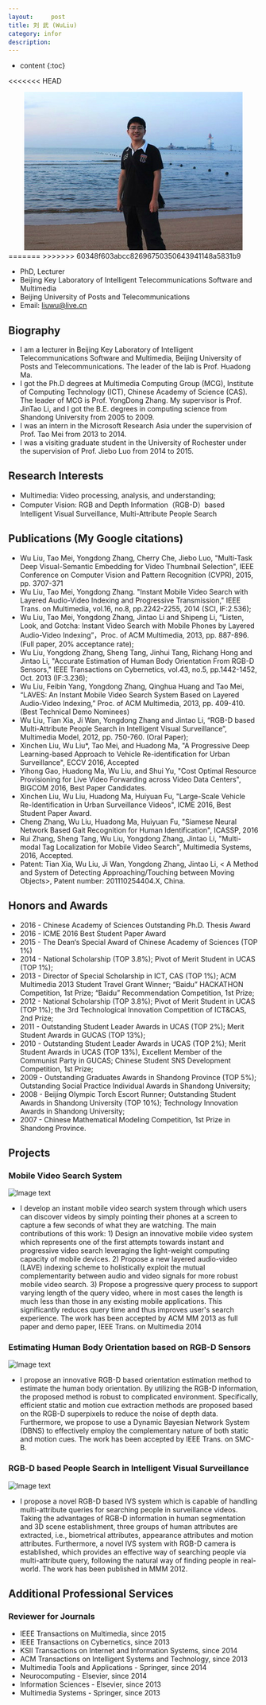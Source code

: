 ```yaml
---
layout:     post
title: 刘 武 (WuLiu)   
category: infor
description: 
---
```

* content
{:toc}

<<<<<<< HEAD
<center><img src="/images/liuwu.jpg"  /></center>
=======
>>>>>>> 60348f603abcc82696750350643941148a5831b9


* PhD, Lecturer
* Beijing Key Laboratory of Intelligent Telecommunications Software and Multimedia
* Beijing University of Posts and Telecommunications
* Email: liuwu@live.cn
## Biography
* I am a lecturer in Beijing Key Laboratory of Intelligent Telecommunications Software and Multimedia, Beijing University of Posts and Telecommunications. The leader of the lab is Prof. Huadong Ma. 
* I got the Ph.D degrees at Multimedia Computing Group (MCG), Institute of Computing Technology (ICT), Chinese Academy of Science (CAS). The leader of MCG is Prof. YongDong Zhang. My supervisor is Prof. JinTao Li, and I got the B.E. degrees in computing science from Shandong University from 2005 to 2009.
* I was an intern in the Microsoft Research Asia under the supervision of Prof. Tao Mei from 2013 to 2014.
* I was a visiting graduate student in the University of Rochester under the supervision of Prof. Jiebo Luo from 2014 to 2015.

## Research Interests
* Multimedia: Video processing, analysis, and understanding;
* Computer Vision: RGB and Depth Information（RGB-D）based Intelligent Visual Surveillance, Multi-Attribute People Search

## Publications  (My Google citations)
* Wu Liu, Tao Mei, Yongdong Zhang, Cherry Che, Jiebo Luo, "Multi-Task Deep Visual-Semantic Embedding for Video Thumbnail Selection", IEEE Conference on Computer Vision and Pattern Recognition (CVPR), 2015, pp. 3707-371
* Wu Liu, Tao Mei, Yongdong Zhang. "Instant Mobile Video Search with Layered Audio-Video Indexing and Progressive Transmission," IEEE Trans. on Multimedia, vol.16, no.8, pp.2242-2255, 2014 (SCI, IF:2.536);
* Wu Liu, Tao Mei, Yongdong Zhang, Jintao Li and Shipeng Li, “Listen, Look, and Gotcha: Instant Video Search with Mobile Phones by Layered Audio-Video Indexing”，Proc. of ACM Multimedia, 2013, pp. 887-896. (Full paper, 20% acceptance rate);
* Wu Liu, Yongdong Zhang, Sheng Tang, Jinhui Tang, Richang Hong and Jintao Li, "Accurate Estimation of Human Body Orientation From RGB-D Sensors," IEEE Transactions on Cybernetics, vol.43, no.5, pp.1442-1452, Oct. 2013 (IF:3.236);
* Wu Liu, Feibin Yang, Yongdong Zhang, Qinghua Huang and Tao Mei, “LAVES: An Instant Mobile Video Search System Based on Layered Audio-Video Indexing,” Proc. of ACM Multimedia, 2013, pp. 409-410. (Best Technical Demo Nominees)
* Wu Liu, Tian Xia, Ji Wan, Yongdong Zhang and Jintao Li, “RGB-D based Multi-Attribute People Search in Intelligent Visual Surveillance”, Multimedia Model, 2012, pp. 750-760. (Oral Paper);
* Xinchen Liu, Wu Liu*, Tao Mei, and Huadong Ma, "A Progressive Deep Learning-based Approach to Vehicle Re-identification for Urban Surveillance", ECCV 2016, Accepted
* Yihong Gao, Huadong Ma, Wu Liu, and Shui Yu, "Cost Optimal Resource Provisioning for Live Video Forwarding across Video Data Centers", BIGCOM 2016, Best Paper Candidates.
* Xinchen Liu, Wu Liu, Huadong Ma, Huiyuan Fu, "Large-Scale Vehicle Re-Identification in Urban Surveillance Videos", ICME 2016, Best Student Paper Award.
* Cheng Zhang, Wu Liu, Huadong Ma, Huiyuan Fu, "Siamese Neural Network Based Gait Recognition for Human Identification", ICASSP, 2016
* Rui Zhang, Sheng Tang, Wu Liu, Yongdong Zhang, Jintao Li, "Multi-modal Tag Localization for Mobile Video Search", Multimedia Systems, 2016, Accepted.
* Patent: Tian Xia, Wu Liu, Ji Wan, Yongdong Zhang, Jintao Li, < A Method and System of Detecting Approaching/Touching between Moving Objects>, Patent number: 201110254404.X, China.﻿

## Honors and Awards
* 2016 - Chinese Academy of Sciences Outstanding Ph.D. Thesis Award
* 2016 - ICME 2016 Best Student Paper Award
* 2015 - The Dean‘s Special Award of Chinese Academy of Sciences (TOP 1%)
* 2014 - National Scholarship (TOP 3.8%); Pivot of Merit Student in UCAS (TOP 1%); 
* 2013 - Director of Special Scholarship in ICT, CAS (TOP 1%); ACM Multimedia 2013 Student Travel Grant Winner; “Baidu” HACKATHON Competition, 1st Prize; “Baidu” Recommendation Competition, 1st Prize; 
* 2012 - National Scholarship (TOP 3.8%); Pivot of Merit Student in UCAS (TOP 1%); the 3rd Technological Innovation Competition of ICT&CAS, 2nd Prize;
* 2011 - Outstanding Student Leader Awards in UCAS (TOP 2%); Merit Student Awards in GUCAS (TOP 13%);
* 2010 - Outstanding Student Leader Awards in UCAS (TOP 2%); Merit Student Awards in UCAS (TOP 13%), Excellent Member of the Communist Party in GUCAS; Chinese Student SNS Development Competition, 1st Prize;
* 2009 - Outstanding Graduates Awards in Shandong Province (TOP 5%); Outstanding Social Practice Individual Awards in Shandong University;
* 2008 - Beijing Olympic Torch Escort Runner; Outstanding Student Awards in Shandong University (TOP 10%); Technology Innovation Awards in Shandong University;
* 2007 - Chinese Mathematical Modeling Competition, 1st Prize in Shandong Province.
## Projects
### Mobile Video Search System
![Image text](http://liuwu.weebly.com/uploads/2/2/2/1/22218328/3494847.jpg?510)
* I develop an instant mobile video search system through which users can discover videos by simply pointing their phones at a screen to capture a few seconds of what they are watching. The main contributions of this work: 1) Design an innovative mobile video system which represents one of the first attempts towards instant and progressive video search leveraging the light-weight computing capacity of mobile devices. 2) Propose a new layered audio-video (LAVE) indexing scheme to holistically exploit the mutual complementarity between audio and video signals for more robust mobile video search. 3) Propose a progressive query process to support varying length of the query video, where in most cases the length is much less than those in any existing mobile applications. This significantly reduces query time and thus improves user's search experience. The work has been accepted by ACM MM 2013 as full paper and demo paper, IEEE Trans. on Multimedia 2014
### Estimating Human Body Orientation based on RGB-D Sensors
![Image text](http://liuwu.weebly.com/uploads/2/2/2/1/22218328/__8120046.png)
* I propose an innovative RGB-D based orientation estimation method to estimate the human body orientation. By utilizing the RGB-D information, the proposed method is robust to complicated environment. Specifically, efficient static and motion cue extraction methods are proposed based on the RGB-D superpixels to reduce the noise of depth data. Furthermore, we propose to use a Dynamic Bayesian Network System (DBNS) to effectively employ the complementary nature of both static and motion cues. The work has been accepted by IEEE Trans. on SMC-B.
### RGB-D based People Search in Intelligent Visual Surveillance
![Image text](http://liuwu.weebly.com/uploads/2/2/2/1/22218328/__8120046.png)
* I propose a novel RGB-D based IVS system which is capable of handling multi-attribute queries for searching people in surveillance videos. Taking the advantages of RGB-D information in human segmentation and 3D scene establishment, three groups of human attributes are extracted, i.e., biometrical attributes, appearance attributes and motion attributes. Furthermore, a novel IVS system with RGB-D camera is established, which provides an effective way of searching people via multi-attribute query, following the natural way of finding people in real-world. The work has been published in MMM 2012. 
## Additional Professional Services
### Reviewer for Journals
* IEEE Transactions on Multimedia, since 2015
* IEEE Transactions on Cybernetics, since 2013
* KSII Transactions on Internet and Information Systems, since 2014
* ACM Transactions on Intelligent Systems and Technology, since 2013
* Multimedia Tools and Applications - Springer, since 2014
* Neurocomputing - Elsevier, since 2014
* Information Sciences - Elsevier, since 2013
* Multimedia Systems - Springer, since 2013



